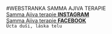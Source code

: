 #WEBSTRANKA SAMMA AJIVA TERAPIE  
[Samma Ajiva terapie **INSTAGRAM**](https://www.instagram.com/saterapie/)  
[Samma Ajiva terapie **FACEBOOK**](https://www.facebook.com/saterapie)  
``` Úcta duši, láska telu ```
